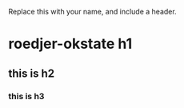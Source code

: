 Replace this with your name, and include a header.
# roedjer-okstate h1
## this is h2
### this is h3

